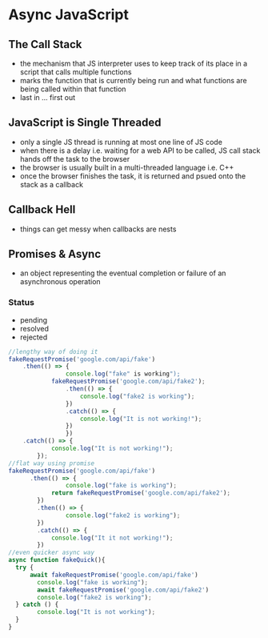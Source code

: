 # Async JavaScript

## The Call Stack

- the mechanism that JS interpreter uses to keep track of its place in a script that calls multiple functions
- marks the function that is currently being run and what functions are being called within that function
- last in ... first out

## JavaScript is Single Threaded

- only a single JS thread is running at most one line of JS code
- when there is a delay i.e. waiting for a web API to be called, JS call stack hands off the task to the browser
- the browser is usually built in a multi-threaded language i.e. C++
- once the browser finishes the task, it is returned and psued onto the stack as a callback

## Callback Hell

- things can get messy when callbacks are nests

## Promises & Async

- an object representing the eventual completion or failure of an asynchronous operation

### Status

- pending
- resolved
- rejected

```javascript
//lengthy way of doing it
fakeRequestPromise('google.com/api/fake')
  	.then(() => {
				console.log("fake" is working");
  			fakeRequestPromise('google.com/api/fake2');
        		.then(() => {
            		console.log("fake2 is working");
        		})
        		.catch(() => {
            		console.log("It is not working!");
        		})
				})
  	.catch(() => {
  			console.log("It is not working!");
		});
//flat way using promise
fakeRequestPromise('google.com/api/fake')
	  .then(() => {
				console.log("fake is working");
  			return fakeRequestPromise('google.com/api/fake2');
		})
		.then(() => {
				console.log("fake2 is working");  
		})
		.catch(() => {
  			console.log("It it not working!");
		})
//even quicker async way
async function fakeQuick(){
  try {
      await fakeRequestPromise('google.com/api/fake')
  		console.log("fake is working");
  		await fakeRequestPromise('google.com/api/fake2')
  		console.log("fake2 is working");  
  } catch () {
   		console.log("It is not working"); 
  }
}
```

